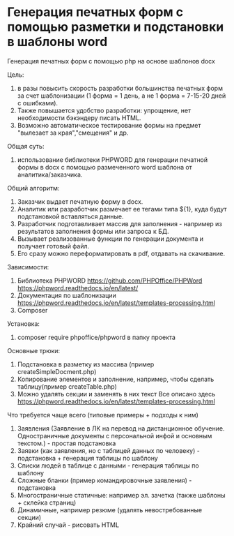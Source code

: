 # Генерация печатных форм с помощью разметки и подстановки в шаблоны word
Генерация печатных форм с помощью php на основе шаблонов docx

Цель: 
1) в разы повысить скорость разработки большинства печатных форм за счет шаблонизации (1 форма = 1 день, а не 1 форма = 7-15-20 дней с ошибками).
2) Также повышается удобство разработки: упрощение, нет необходимости бэкэндеру писать HTML.
3) Возможно автоматическое тестирование формы на предмет "вылезает за края","смещения" и др.

Общая суть: 
1) использование библиотеки PHPWORD для генерации печатной формы в docx с помощью размеченного word шаблона от аналитика/заказчика.

Общий алгоритм: 
1) Заказчик выдает печатную форму в docx. 
2) Аналитик или разработчик размечает ее тегами типа ${1}, куда будут подстановкой вставляться данные. 
3) Разработчик подготавливает массив для заполнения - например из результатов заполнения формы или запроса к БД. 
4) Вызывает реализованные функции по генерации документа и получает готовый файл.
5) Его сразу можно переформатировать в pdf, отдавать на скачивание.

Зависимости:
1) Библиотека PHPWORD  https://github.com/PHPOffice/PHPWord https://phpword.readthedocs.io/en/latest/
2) Документация по шаблонизации https://phpword.readthedocs.io/en/latest/templates-processing.html
3) Composer

Установка:
1)  composer require phpoffice/phpword в папку проекта

Основные трюки:
1) Подстановка в разметку из массива (пример createSimpleDocment.php)
2) Копирование элементов и заполнение, например, чтобы сделать таблицу(пример createTable.php)
3) Можно удалять секции и заменять в них текст 
Все описано здесь https://phpword.readthedocs.io/en/latest/templates-processing.html

Что требуется чаще всего (типовые примеры + подходы к ним)
1) Заявления (Заявление в ЛК на перевод на дистанционное обучение. Одностраничные документы с персональной инфой и основным текстом.) - простая подстановка
2) Заявки (как заявления, но с таблицей данных по человеку) - подстановка + генерация таблицы по шаблону
3) Списки людей в таблице с данными - генерация таблицы по шаблону
4) Сложные бланки (пример командировочные заявления) - подстановка
5) Многостраничные статичные: например эл. зачетка (также шаблоны + склейка страниц) 
6) Динамичные, например резюме (удалять невостребованные секции)
7) Крайний случай - рисовать HTML
